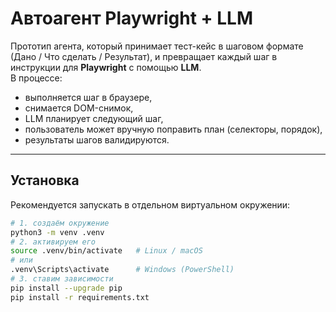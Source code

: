 # Автоагент Playwright + LLM

Прототип агента, который принимает тест-кейс в шаговом формате (Дано / Что сделать / Результат),
и превращает каждый шаг в инструкции для **Playwright** с помощью **LLM**.  
В процессе:
- выполняется шаг в браузере,
- снимается DOM-снимок,
- LLM планирует следующий шаг,
- пользователь может вручную поправить план (селекторы, порядок),
- результаты шагов валидируются.

---

## Установка

Рекомендуется запускать в отдельном виртуальном окружении:

```bash
# 1. создаём окружение
python3 -m venv .venv
# 2. активируем его
source .venv/bin/activate   # Linux / macOS
# или
.venv\Scripts\activate      # Windows (PowerShell)
# 3. ставим зависимости
pip install --upgrade pip
pip install -r requirements.txt
